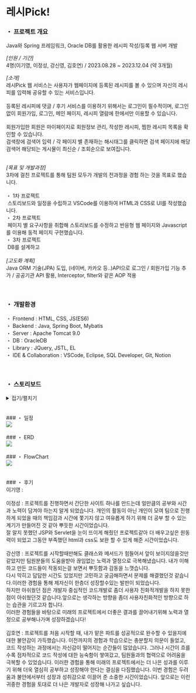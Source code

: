 # 레시Pick!

### ・ 프로젝트 개요
Java와 Spring 프레임워크, Oracle DB를 활용한 레시피 작성/등록 웹 서버 개발<br>

<i>[인원 / 기간]</i><br>
4명(이기영, 이정성, 강신영, 김호연) / 2023.08.28 ~ 2023.12.04 (약 3개월)<br>

<i>[소개]</i><br>
레시Pick 웹 서비스는 사용자가 웹페이지에 등록된 레시피를 볼 수 있으며 자신의 레시피를 입력해 공유할 수 있는 서비스입니다.<br>
<br>
등록된 레시피에 댓글 / 후기 서비스를 이용하기 위해서는 로그인이 필수적이며, 로그인 없이 회원가입, 로그인, 메인 페이지, 레시피 열람에 한에서만 이용할 수 있습니다.<br>
<br>
회원가입한 회원은 마이페이지로 회원정보 관리, 작성한 레시피, 찜한 레시피 목록을 확인할 수 있습니다.<br>
검색창에 검색어 입력 / 각 페이지 별 존재하는 해시태그를 클릭하면 검색 페이지에 해당 검색어 해당되는 게시물이 최신순 / 조회순으로 보여집니다.<br>

<br>
<i>[목표 및 개발과정]</i><br>
3차에 걸친 프로젝트를 통해 팀원 모두가 개발의 전과정을 경험 하는 것을 목표로 했습니다.<br>
<br>
・ 1차 프로젝트<br>
&nbsp;스토리보드와 일정을 수립하고 VSCode를 이용하여 HTML과 CSS로 UI를 작성했습니다.<br>
・ 2차 프로젝트<br>
&nbsp;페이지 별 요구사항을 취합해 스토리보드를 수정하고 반응형 웹 페이지와 Javascript를 이용해 동적 페이지 구현했습니다. <br>
・ 3차 프로젝트<br>
&nbsp;DB를 설계하고


<br>
<br>
<i>[고도화 계획]</i><br>
Java ORM 기술(JPA) 도입, (네이버, 카카오 등..)API으로 로그인 / 회원가입 기능 추가 / 공공기관 API 활용, Interceptor, filter와 같은 AOP 적용 <br>
<br>
<br>

### ・ 개발환경
・ Frontend : HTML, CSS, JS(ES6)<br>
・ Backend : Java, Spring Boot, Mybatis<br>
・ Server : Apache Tomcat 9.0<br>
・ DB : OracleDB<br>
・ Library : JQuery, JSTL, EL<br>
・ IDE & Collaboration : VSCode, Eclipse, SQL Developer, Git, Notion<br>
<br>
<br>
### ・ 스토리보드
<details>
<summary>접기/펼치기</summary>
<h3>・ 로그인 / 회원가입 페이지 </h3><br>
<img width="300px" height="500px" src="https://github.com/wjdtjd5741/FOOD/assets/111046436/f767b0fa-c6a3-45f7-ae89-044aeb9ec965">
<img width="300px" height="500px" src="https://github.com/wjdtjd5741/FOOD/assets/111046436/860278c8-1a13-4b4d-9bdc-f9585aab3860"><br>
<h3>・ 메인 페이지 </h3><br>
<img width="300px" height="500px" src="https://github.com/wjdtjd5741/FOOD/assets/111046436/46986824-2139-48e5-8735-c15499b3b29a">
<img width="300px" height="500px" src="https://github.com/wjdtjd5741/FOOD/assets/111046436/fc1ae5c4-9bba-4610-ac20-9d3c6e03cb87"><br>
<h3>・ 레시피 페이지 </h3><br>
<img width="300px" height="500px" src="https://github.com/wjdtjd5741/FOOD/assets/111046436/c79b25b7-46e9-441a-92f9-20658dd642d1">
<img width="300px" height="500px" src="https://github.com/wjdtjd5741/FOOD/assets/111046436/71dabc51-d730-472d-bcc2-50577d36fadd"><br>  
<h3>・ 게시판 페이지 (레시피 / 후기) </h3><br>
<img width="400px" height="500px" src="https://github.com/wjdtjd5741/FOOD/assets/111046436/a398e959-543b-487f-8154-024bd4db3eb1">
<img width="400px" height="500px" src="https://github.com/wjdtjd5741/FOOD/assets/111046436/fbe39471-1704-4c55-bfbc-edd56d8dacbc"><br>
<img width="300px" height="300px" src="https://github.com/wjdtjd5741/FOOD/assets/111046436/045aa2a8-01cf-490f-a13e-002c0cc5abe7">
<img width="300px" height="300px" src="https://github.com/wjdtjd5741/FOOD/assets/111046436/617c55a2-f2f2-4e73-84ac-7aada230a95a"><br>
<h3>・ 후기 페이지 </h3><br>
<img width="300px" height="500px" src="https://github.com/wjdtjd5741/FOOD/assets/111046436/1f71eb8b-3e4d-453f-9790-5e7882a1125d">
<img src="https://github.com/wjdtjd5741/FOOD/assets/111046436/17cf8a1e-67cd-421a-aace-9ec13538e502"><br>
<h3>・ 레시피 작성 페이지 </h3><br>
<img width="300px" height="500px" src="https://github.com/wjdtjd5741/FOOD/assets/111046436/8644a6a4-f933-4893-aa2f-fdd8c6c561cb">
<img width="300px" height="500px" src="https://github.com/wjdtjd5741/FOOD/assets/111046436/4c532013-4553-4e6a-9f92-6f63ab2b0a0d"><br>
<h3>・ 후기 작성 페이지 </h3><br> 
<img width="300px" height="500px" src="https://github.com/wjdtjd5741/FOOD/assets/111046436/11d4fa6e-dca8-4f12-a0e5-e3d702661ca8">
<img width="300px" height="500px" src="https://github.com/wjdtjd5741/FOOD/assets/111046436/6be0fee7-aa02-43b2-b307-ce5ff80995de"><br>
<h3>・ 검색 페이지 </h3><br>
<img width="300px" height="500px" src="https://github.com/wjdtjd5741/FOOD/assets/111046436/22c3e285-6136-4e94-91a3-026c0e75929d">
<img width="300px" height="500px" src="https://github.com/wjdtjd5741/FOOD/assets/111046436/1ff45e36-aeaa-4526-b4ba-e28e215b6359"><br>
</details>

<br>
<br>
### ・ 일정
<br>
<img src="https://github.com/wjdtjd5741/FOOD/assets/111046436/c0948674-3068-4f2d-90b1-bb371a2629cf"><br>
<br>
### ・ ERD
<br>
<img src="https://github.com/wjdtjd5741/FOOD/assets/111046436/e5e6f08d-c66b-461a-bddb-edab7d689820"><br>
<br>
### ・ FlowChart
<br>
<img src="https://github.com/wjdtjd5741/FOOD/assets/111046436/1faf2634-322b-49b4-aac1-2bbf92b2ba64"><br>
<br>
<br>
### ・ 후기
<br>
이기영 :
<br>
<br>
이정성 : 프로젝트를 진행하면서 간단한 사이트 하나를 만드는데 얼만큼의 공부와 시간과 노력이 담겨야 하는지 알게 되었습니다. 개인의 활동이 아닌 개인이 모여 팀으로 진행하게 되었을 때의 책임감과 시간에 쫓기지 않고 여유롭게 하기 위해 더 공부 할 수 있는 계기가 만들어진 것 같아 뿌듯한 시간이었습니다. <br>
잘 알지 못했던 JSP와 Servlet을 눈이 뜨이게 해줬던 프로젝트같아 더 배우고싶은 원동력이 되었고 그동안 부족했던 html과 css도 보완 할 수 있게 해준 시간이었습니다.
<br>
<br>
강신영 : 프로젝트를 시작할때만해도 클래스와 메서드가 힘들어서 앞이 보이지않을것만 같았지만 팀원분들의 도움을받아 끊임없는 노력과 열정으로 극복해냈습니다. 
내가 이해하고 만든 코드들이 작동되는걸 보면서 뿌듯함과 감동을 느꼇습니다.<br>
다시 막히고 답답한 시간도 있었지만 고민하고 궁금해하면서 문제를 해결했던것 같습니다.이러한 경험을 통해 제자신이 한층더 성장할수있는 발판이 되었습니다.<br>
하지만 아쉬웠던 점은 개발자 중심적인 코드개발로 좀더 사용자 친화적개발을 하지 못한점이 아쉬웠던것 같습니다.앞으로는 생각하는 방향을 좀더 사용자친화적인 방향으로 하는 습관을 기르고자 합니다.<br>
이러한 경험들을 바탕으로 미래의 프로젝트에서 더좋은 결과를 끌어내기위해 노력과 열정으로 공부해나가며 성장하겠습니다! 
<br>
<br>
김호연 : 프로젝트를 처음 시작할 때, 내가 맡은 파트를 성공적으로 완수할 수 있을지에 대한 불안감이 가득했습니다. 이전까지의 경험과 학습으로는 충분할지 의문이 들었고, 코드 작성하는 과정에서는 자신감이 떨어지는 순간들이 많았습니다. 그러나 시간이 흐를수록 점차적으로 코드 작성에 대한 능숙함이 쌓여갔고, 팀원들과의 협력으로 어려움을 극복할 수 있었습니다.
이러한 경험을 통해 미래의 프로젝트에서는 더 나은 성과를 이루기 위해 더욱 열심히 공부하고 성장해야 한다는 결심을 다짐했습니다. 이번 경험은 두려움과 불안에서부터 성장과 성취감으로 이끌어 준 소중한 시간이었습니다. 앞으로는 이런 귀중한 경험을 토대로 더 나은 개발자로 성장해 나가고 싶습니다.
<br>
<br>
